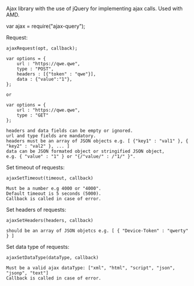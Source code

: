 Ajax library with the use of jQuery for implementing ajax calls.
Used with AMD.

var ajax = require("ajax-query");

Request:

	ajaxRequest(opt, callback);

	var options = {
		url : "https://qwe.qwe",
		type : "POST",
		headers : [{"token" : "qwe"}],
		data : {"value":"1"},
	};

	or

	var options = {
		url : "https://qwe.qwe",
		type : "GET"
	};

	headers and data fields can be empty or ignored.
	url and type fields are mandatory.
	headers must be an array of JSON objects e.g. [ {"key1" : "val1" }, { "key2" : "val2" }, ... ]
	data can be JSON formated object or stringified JSON object,
	e.g. { "value" : "1" } or "{/"value/" : /"1/" }".

Set timeout of requests:

	ajaxSetTimeout(timeout, callback)

	Must be a number e.g 4000 or "4000".
	Default timeout is 5 seconds (5000).
	Callback is called in case of error.

Set headers of requests:

	ajaxSetHeaders(headers, callback)

	should be an array of JSON objetcs e.g. [ { "Device-Token" : "qwerty" } ]

Set data type of requests:

	ajaxSetDataType(dataType, callback)

	Must be a valid ajax dataType: ["xml", "html", "script", "json", "jsonp", "text"]
	Callback is called in case of error.
